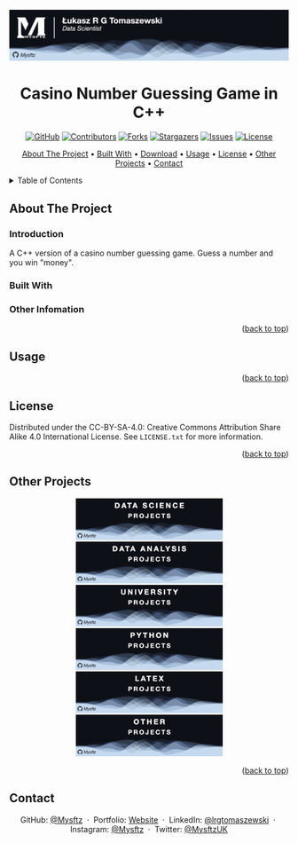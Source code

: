 <a name="readme-top"></a>
<div align="center">

[![alt text](https://github.com/Mysftz/Mysftz/blob/main/assets/READMEHeader.jpeg?raw=true)](https://github.com/Mysftz)
# Casino Number Guessing Game in C++
[![GitHub][GitHub-shield]](https://github.com/Mysftz/casino-number-guessing-game-cpp)
[![Contributors][contributors-shield]](https://github.com/Mysftz/casino-number-guessing-game-cpp/graphs/contributors)
[![Forks][forks-shield]](https://github.com/Mysftz/casino-number-guessing-game-cpp/network/members)
[![Stargazers][stars-shield]](https://github.com/Mysftz/casino-number-guessing-game-cpp/stargazers)
[![Issues][issues-shield]](https://github.com/Mysftz/casino-number-guessing-game-cpp/issues)
[![License][license-shield]](https://github.com/Mysftz/casino-number-guessing-game-cpp/blob/main/LICENSE.txt)
</div>

<p align="center">
  <a href="#about-the-project">About The Project</a> •
  <a href="#built-with">Built With</a> •
  <a href="https://github.com/Mysftz/casino-number-guessing-game-cpp/archive/refs/heads/main.zip">Download</a> • 
  <a href="#usage">Usage</a> •
  <a href="#license">License</a> •
  <a href="#other-projects">Other Projects</a> •
  <a href="#contact">Contact</a>
</p>

<!-- TABLE OF CONTENTS -->
<details>
  <summary>Table of Contents</summary>
  <ol>
    <li>
      <a href="#about-the-project">About The Project</a>
      <ul>
        <li><a href="#introduction">Infomation</a></li>
        <li><a href="#built-with">Built With</a></li>
        <li><a href="#other-infomation">Other Infomation</a></li>
      </ul>
    </li>
    <li><a href="#usage">Usage</a></li>
    <li><a href="#license">License</a></li>
    <li><a href="#other-projects">Other Projects</a></li>
    <li><a href="#contact">Contact</a></li>
  </ol>
</details>

<!-- ABOUT THE PROJECT -->
## About The Project
### Introduction

A C++ version of a casino number guessing game. Guess a number and you win "money".

### Built With

### Other Infomation

<p align="right">(<a href="#readme-top">back to top</a>)</p> 

<!-- USAGE -->
## Usage

<p align="right">(<a href="#readme-top">back to top</a>)</p>

<!-- LICENSE -->
## License
Distributed under the CC-BY-SA-4.0: Creative Commons Attribution Share Alike 4.0 International License. See `LICENSE.txt` for more information.

<p align="right">(<a href="#readme-top">back to top</a>)</p>

<!-- OTHER PROJECTS --> 
## Other Projects
<div align="center">
<a href="https://github.com/stars/Mysftz/lists/data-science-projects" style="margin:10px; margin-bottom:50px"><img src="https://github.com/Mysftz/Mysftz/blob/main/assets/Button-DataScience.jpeg?raw=true" alt="Data Science Projects Button" width="265" height="75"></a>
<a href="https://github.com/stars/Mysftz/lists/data-analysis-projects" style="margin:10px; margin-bottom:50px"><img src="https://github.com/Mysftz/Mysftz/blob/main/assets/Button-DataAnalysis.jpeg?raw=true" alt="Data Analysis Projects Button" width="265" height="75"></a>
<a href="https://github.com/stars/Mysftz/lists/university-projects" style="margin:10px; margin-bottom:50px"><img src="https://github.com/Mysftz/Mysftz/blob/main/assets/Button-University.jpeg?raw=true" alt="University Projects Button" width="265" height="75"></a>
<a href="https://github.com/stars/Mysftz/lists/python-projects" style="margin:10px; margin-bottom:50px"><img src="https://github.com/Mysftz/Mysftz/blob/main/assets/Button-Python.jpeg?raw=true" alt="Python Projects Button" width="265" height="75"></a>
<a href="https://github.com/stars/Mysftz/lists/latex-projects" style="margin:10px; padding-bottom:50px"><img src="https://github.com/Mysftz/Mysftz/blob/main/assets/Button-Latex.jpeg?raw=true" alt="LaTeX Projects Button" width="265" height="75"></a>
<a href="https://github.com/stars/Mysftz/lists/other-projects" style="margin:10px; margin-bottom:50px"><img src="https://github.com/Mysftz/Mysftz/blob/main/assets/Button-Other.jpeg?raw=true" alt="Other Projects Button" width="265" height="75"></a>
</div>

<p align="right">(<a href="#readme-top">back to top</a>)</p>

<!-- CONTACT -->
## Contact
<div align="center">

GitHub: [@Mysftz](https://github.com/Mysftz) &nbsp;&middot;&nbsp; Portfolio: [Website](https://mysftz.github.io/portfolio) &nbsp;&middot;&nbsp; LinkedIn: [@lrgtomaszewski](https://www.linkedin.com/in/lrgtomaszewski/) &nbsp;&middot;&nbsp; Instagram: [@Mysftz](https://www.instagram.com/mysftz/) &nbsp;&middot;&nbsp; Twitter: [@MysftzUK](https://twitter.com/MysftzUK)
</div>

[contributors-shield]: https://img.shields.io/github/contributors/mysftz/casino-number-guessing-game-cpp.svg?style=for-the-badge
[forks-shield]: https://img.shields.io/github/forks/mysftz/casino-number-guessing-game-cpp.svg?style=for-the-badge
[stars-shield]: https://img.shields.io/github/stars/mysftz/casino-number-guessing-game-cpp.svg?style=for-the-badge
[issues-shield]: https://img.shields.io/github/issues/mysftz/casino-number-guessing-game-cpp.svg?style=for-the-badge
[license-shield]: https://img.shields.io/github/license/mysftz/casino-number-guessing-game-cpp.svg?style=for-the-badge
[github-shield]: https://img.shields.io/badge/-GitHub-black.svg?style=for-the-badge&logo=GitHub&colorB=555